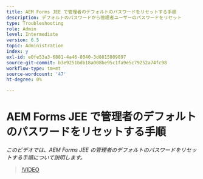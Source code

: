 ```yaml
---
title: AEM Forms JEE で管理者のデフォルトのパスワードをリセットする手順
description: デフォルトのパスワードから管理者ユーザーのパスワードをリセット
type: Troubleshooting
role: Admin
level: Intermediate
version: 6.5
topic: Administration
index: y
exl-id: e0fe53a3-6881-4a46-8040-3d8815809897
source-git-commit: b3e9251bdb18a008be95c1fa9e5c79252a74fc98
workflow-type: tm+mt
source-wordcount: '47'
ht-degree: 0%

---
```


# AEM Forms JEE で管理者のデフォルトのパスワードをリセットする手順

*このビデオでは、AEM Forms JEE の管理者のデフォルトのパスワードをリセットする手順について説明します。*

>[!VIDEO](https://video.tv.adobe.com/v/335541?quality=12&learn=on)

